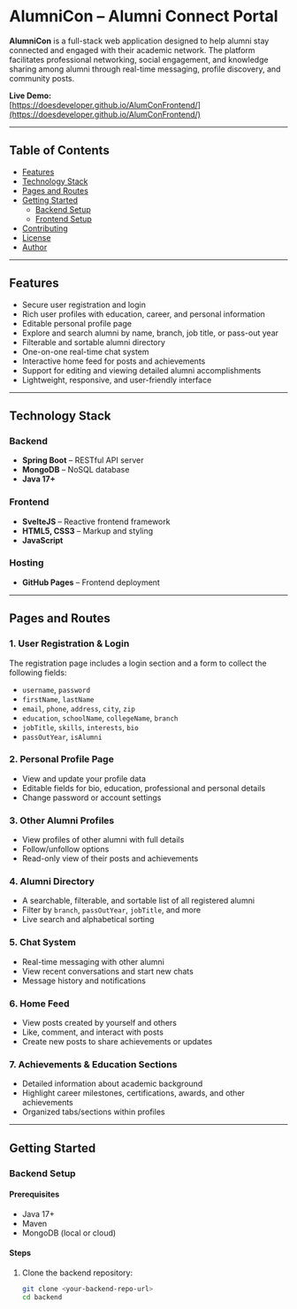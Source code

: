 # AlumniCon – Alumni Connect Portal

**AlumniCon** is a full-stack web application designed to help alumni stay connected and engaged with their academic network. The platform facilitates professional networking, social engagement, and knowledge sharing among alumni through real-time messaging, profile discovery, and community posts.

**Live Demo:**  
[https://doesdeveloper.github.io/AlumConFrontend/](https://doesdeveloper.github.io/AlumConFrontend/)

---

## Table of Contents

- [Features](#features)
- [Technology Stack](#technology-stack)
- [Pages and Routes](#pages-and-routes)
- [Getting Started](#getting-started)
  - [Backend Setup](#backend-setup)
  - [Frontend Setup](#frontend-setup)
- [Contributing](#contributing)
- [License](#license)
- [Author](#author)

---

## Features

- Secure user registration and login
- Rich user profiles with education, career, and personal information
- Editable personal profile page
- Explore and search alumni by name, branch, job title, or pass-out year
- Filterable and sortable alumni directory
- One-on-one real-time chat system
- Interactive home feed for posts and achievements
- Support for editing and viewing detailed alumni accomplishments
- Lightweight, responsive, and user-friendly interface

---


## Technology Stack

### Backend

- **Spring Boot** – RESTful API server
- **MongoDB** – NoSQL database
- **Java 17+**

### Frontend

- **SvelteJS** – Reactive frontend framework
- **HTML5, CSS3** – Markup and styling
- **JavaScript**

### Hosting

- **GitHub Pages** – Frontend deployment

---

## Pages and Routes

### 1. **User Registration & Login**
The registration page includes a login section and a form to collect the following fields:

- `username`, `password`
- `firstName`, `lastName`
- `email`, `phone`, `address`, `city`, `zip`
- `education`, `schoolName`, `collegeName`, `branch`
- `jobTitle`, `skills`, `interests`, `bio`
- `passOutYear`, `isAlumni`

### 2. **Personal Profile Page**
- View and update your profile data
- Editable fields for bio, education, professional and personal details
- Change password or account settings

### 3. **Other Alumni Profiles**
- View profiles of other alumni with full details
- Follow/unfollow options
- Read-only view of their posts and achievements

### 4. **Alumni Directory**
- A searchable, filterable, and sortable list of all registered alumni
- Filter by `branch`, `passOutYear`, `jobTitle`, and more
- Live search and alphabetical sorting

### 5. **Chat System**
- Real-time messaging with other alumni
- View recent conversations and start new chats
- Message history and notifications

### 6. **Home Feed**
- View posts created by yourself and others
- Like, comment, and interact with posts
- Create new posts to share achievements or updates

### 7. **Achievements & Education Sections**
- Detailed information about academic background
- Highlight career milestones, certifications, awards, and other achievements
- Organized tabs/sections within profiles

---

## Getting Started

### Backend Setup

#### Prerequisites
- Java 17+
- Maven
- MongoDB (local or cloud)

#### Steps

1. Clone the backend repository:
   ```bash
   git clone <your-backend-repo-url>
   cd backend

